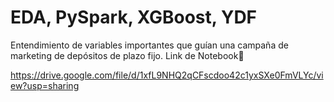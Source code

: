 # EDA, PySpark, XGBoost, YDF
Entendimiento de variables importantes que guían una campaña de marketing de depósitos de plazo fijo.
Link de Notebook🥇

https://drive.google.com/file/d/1xfL9NHQ2qCFscdoo42c1yxSXe0FmVLYc/view?usp=sharing
